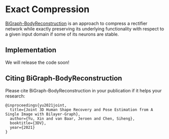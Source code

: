# Exact Compression
[BiGraph-BodyReconstruction](https://arxiv.org/pdf/2110.08472.pdf) is an approach to compress a rectifier network while exactly preserving its underlying functionality with respect to a given input domain if some of its neurons are stable.

## Implementation
We will release the code soon!

## Citing BiGraph-BodyReconstruction
Please cite BiGraph-BodyReconstruction in your publication if it helps your research:

```
@inproceedings{yu2021joint,
  title={Joint 3D Human Shape Recovery and Pose Estimation from A Single Image with Bilayer-Graph},
  author={Yu, Xin and van Baar, Jeroen and Chen, Siheng},
  booktitle={3DV},
  year={2021}
}
```
